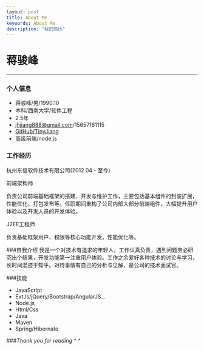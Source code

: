 ```yaml
---
layout: post
title: About Me
keywords: About Me
description: "我的简历"
---
```


# 蒋骏峰
------------
### 个人信息
- 蒋骏峰/男/1990.10
- 本科/西南大学/软件工程
- 2.5年
- jhjiang888@gmail.com/15657161115
- [GitHub/TinyJiang](https://github.com/TinyJiang)
- 高级前端/node.js

### 工作经历
杭州东信软件技术有限公司(2012.04 - 至今)

前端架构师

负责公司前端基础框架的搭建、开发与维护工作，主要包括基本组件的封装扩展，性能优化，打包发布等。任职期间重构了公司内部大部分前端组件，大幅提升用户体验以及开发人员的开发体验。

J2EE工程师

负责基础框架用户、权限等核心功能开发，性能优化等。

###自我介绍
我是一个对技术有追求的年轻人，工作认真负责，遇到问题务必研究出个结果，开发功能第一注重用户体验。工作之余爱好各种技术的讨论与学习，长时间混迹于知乎。对待事情有自己的分析与见解，是公司的技术面试官。

###技能
- JavaScript
- ExtJs/jQuery/Bootstrap/AngularJS...
- Node.js
- Html/Css
- Java
- Maven
- Spring/Hibernate


###*Thank you for reading ^ ^*
